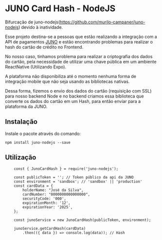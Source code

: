 # JUNO Card Hash - NodeJS

Bifurcação de juno-nodejs(https://github.com/murilo-campaner/juno-nodejs) devido à inatividade.

Esse projeto destina-se a pessoas que estão realizando a integração com a API de pagamentos [JUNO](https://juno.com.br/) e estão encontrando problemas para realizar o hash do cartão de crédito no Frontend.

No nosso caso, tinhamos problema para realizar a criptografia dos dados do cartão, pela necessidade de utilizar uma chave pública em um ambiente ReactNative (Utilizando Expo).

A plataforma não disponibiliza até o momento nenhuma forma de integração mobile que não seja usando as bibliotecas nativas.

Dessa forma, fizemos o envio dos dados do cartão (requisição com SSL) para nosso backend Node e no backend criamos essa biblioteca que converte os dados do cartão em um Hash, para então enviar para a plataforma da JUNO.

## Instalação

Instale o pacote através do comando:

`npm install juno-nodejs --save`

## Utilização

```
    const { JunoCardHash } = require('juno-nodejs');
    
    const publicToken = ''; // Token público da api da JUNO
    const environment = 'sandbox'; // 'sandbox' || 'production'
    const cardData = {
        holderName: "José da Silva",
        cardNumber: "0000000000000000",
        securityCode: '000',
        expirationMonth: '12',
        expirationYear: '2025',
    };

    const junoService = new JunoCardHash(publicToken, environment);

    junoService.getCardHash(cardData)
        .then(({ data }) => console.log(data)); // Hash
```

